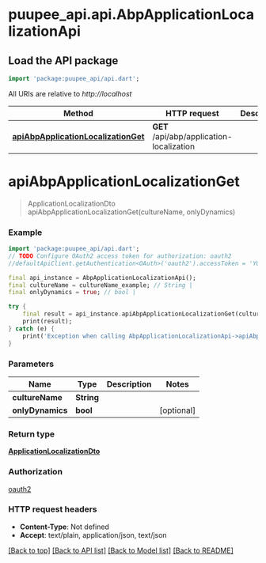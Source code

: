 # puupee_api.api.AbpApplicationLocalizationApi

## Load the API package
```dart
import 'package:puupee_api/api.dart';
```

All URIs are relative to *http://localhost*

Method | HTTP request | Description
------------- | ------------- | -------------
[**apiAbpApplicationLocalizationGet**](AbpApplicationLocalizationApi.md#apiabpapplicationlocalizationget) | **GET** /api/abp/application-localization | 


# **apiAbpApplicationLocalizationGet**
> ApplicationLocalizationDto apiAbpApplicationLocalizationGet(cultureName, onlyDynamics)



### Example
```dart
import 'package:puupee_api/api.dart';
// TODO Configure OAuth2 access token for authorization: oauth2
//defaultApiClient.getAuthentication<OAuth>('oauth2').accessToken = 'YOUR_ACCESS_TOKEN';

final api_instance = AbpApplicationLocalizationApi();
final cultureName = cultureName_example; // String | 
final onlyDynamics = true; // bool | 

try {
    final result = api_instance.apiAbpApplicationLocalizationGet(cultureName, onlyDynamics);
    print(result);
} catch (e) {
    print('Exception when calling AbpApplicationLocalizationApi->apiAbpApplicationLocalizationGet: $e\n');
}
```

### Parameters

Name | Type | Description  | Notes
------------- | ------------- | ------------- | -------------
 **cultureName** | **String**|  | 
 **onlyDynamics** | **bool**|  | [optional] 

### Return type

[**ApplicationLocalizationDto**](ApplicationLocalizationDto.md)

### Authorization

[oauth2](../README.md#oauth2)

### HTTP request headers

 - **Content-Type**: Not defined
 - **Accept**: text/plain, application/json, text/json

[[Back to top]](#) [[Back to API list]](../README.md#documentation-for-api-endpoints) [[Back to Model list]](../README.md#documentation-for-models) [[Back to README]](../README.md)

